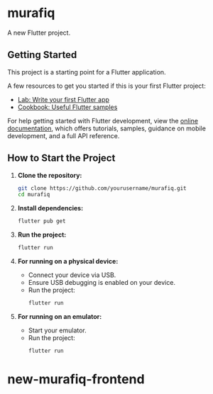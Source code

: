 # murafiq

A new Flutter project.

## Getting Started

This project is a starting point for a Flutter application.

A few resources to get you started if this is your first Flutter project:

- [Lab: Write your first Flutter app](https://docs.flutter.dev/get-started/codelab)
- [Cookbook: Useful Flutter samples](https://docs.flutter.dev/cookbook)

For help getting started with Flutter development, view the
[online documentation](https://docs.flutter.dev/), which offers tutorials,
samples, guidance on mobile development, and a full API reference.

## How to Start the Project

1. **Clone the repository:**
   ```sh
   git clone https://github.com/yourusername/murafiq.git
   cd murafiq
   ```

2. **Install dependencies:**
   ```sh
   flutter pub get
   ```

3. **Run the project:**
   ```sh
   flutter run
   ```

4. **For running on a physical device:**
   - Connect your device via USB.
   - Ensure USB debugging is enabled on your device.
   - Run the project:
     ```sh
     flutter run
     ```

5. **For running on an emulator:**
   - Start your emulator.
   - Run the project:
     ```sh
     flutter run
     ```

# new-murafiq-frontend
